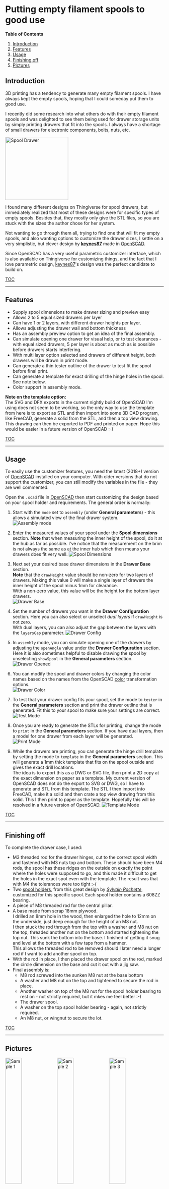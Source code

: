 Putting empty filament spools to good use
============================================

**Table of Contents**
1. [Introduction](#introduction)
2. [Features](#features)
3. [Usage](#usage)
4. [Finishing off](#finishing-off)
5. [Pictures](#pictures)

Introduction
------------
3D printing has a tendency to generate many empty filament spools. I have always
kept the empty spools, hoping that I could someday put them to good use.

I recently did some research into what others do with their empty filament
spools and was delighted to see them being used for drawer storage units by
simply printing drawers that fit into the spools. I always have a shortage of
small drawers for electronic components, bolts, nuts, etc.

<img alt="Spool Drawer " src="images/IMG_20180325_113002.jpg" height="200px" />

I found many different designs on Thingiverse for spool drawers, but immediately
realized that most of these designs were for specific types of empty spools.
Besides that, they mostly only give the STL files, so you are stuck with the
sizes the author chose for her system.

Not wanting to go through them all, trying to find one that will fit my empty
spools, and also wanting options to customize the drawer sizes, I settle on a
very simplistic, but clever design by **[keynes87]** made in [OpenSCAD].

Since OpenSCAD has a very useful parametric customizer interface, which is also
available on Thingiverse for customizing things, and the fact that I love
parametric design, [keynes87]'s design was the perfect candidate to build on.

[TOC]

----

Features
--------
* Supply spool dimensions to make drawer sizing and preview easy
* Allows 2 to 5 equal sized drawers per layer
* Can have 1 or 2 layers, with different drawer heights per layer.
* Allows adjusting the drawer wall and bottom thickness
* Has an assembly preview option to get an idea of the final assembly.
* Can simulate opening one drawer for visual help, or to test clearances -
  with equal sized drawers, 5 per layer is about as much as is possible
  before drawers starts interfering.
* With multi layer option selected and drawers of different height, both
  drawers will be drawn in print mode.
* Can generate a thin tester outline of the drawer to test fit the spool
  before final print.
* Can generate a template for exact drilling of the hinge holes in the
  spool. See note below.
* Color support in assembly mode.

**Note on the template option:**  
The SVG and DFX exports in the current nightly build of OpenSCAD I'm using
does not seem to be working, so the only way to use the template from here
is to export as STL and then import into some 3D CAD program, like FreeCAD,
generate a solid from the STL, and then a top view drawing. This drawing can
then be exported to PDF and printed on paper. Hope this would be easier in a
future version of OpenSCAD :-)

[TOC]

----

Usage
-----
To easily use the customizer features, you need the latest (2018+) version of
[OpenSCAD] installed on your computer. With older versions that do not support
the customizer, you can still modify the variables in the file - they are well
commented.

Open the `.scad` file in [OpenSCAD] then start customizing the design based on
your spool holder and requirements. The general order is normally:

1. Start with the `mode` set to `assembly` (under **General parameters**) - this
   allows a simulated view of the final drawer system.  
   ![Assembly mode][assymode]  

2. Enter the measured values of your spool under the **Spool dimensions**
   section. **Note** that when measuring the inner height of the spool, do it at
   the hub as far as possible. I've notice that the measurement on the brim is
   not always the same as at the inner hub which then means your drawers does
   fit very well.
   ![Spool Dimensions][spooldims]  

3. Next set your desired base drawer dimensions in the **Drawer Base** section.  
   **Note** that the `drawHeight` value should be non-zero for two layers of
   drawers. Making this value 0 will make a single layer of drawers the inner
   height of the spool minus 1mm for clearance.  
   With a non-zero value, this value will be the height for the bottom layer
   drawers.  
   ![Drawer Base][drawerbase]  

4. Set the number of drawers you want in the **Drawer Configuration** section.
   Here you can also select or unselect _dual layers_ if `drawHeight` is not
   zero.  
   With dual layers, you can also adjust the gap between the layers with the
   `layersGap` parameter.
   ![Drawer Config][drawerconf]  

5. In `assembly` mode, you can simulate opening one of the drawers by adjusting
   the `openAngle` value under the **Drawer Configuration** section. Here it is
   also sometimes helpful to disable drawing the spool by unselecting
   `showSpool` in the **General parameters** section.  
   ![Drawer Opened][draweropen]

6. You can modify the spool and drawer colors by changing the color names based
   on the names from the OpenSCAD [color] transformation options.  
   ![Drawer Color][drawercolor]  

7. To test that your drawer config fits your spool, set the mode to `tester` in
   the **General parameters** section and print the drawer outline that is
   generated. Fit this to your spool to make sure your settings are correct.  
   ![Test Mode][testmode]  

8. Once you are ready to generate the STLs for printing, change the mode to
   `print` in the **General parameters** section. If you have dual layers, then
   a model for one drawer from each layer will be generated.  
   ![Print Mode][printmode]  

9. While the drawers are printing, you can generate the hinge drill template by
   setting the mode to `template` in the **General parameters** section. This
   will generate a 1mm thick template that fits on the spool outside and gives
   the exact drill locations.  
   The idea is to export this as a DWG or SVG file, then print a 2D copy at the
   exact dimension on paper as a template. My current version of OpenSCAD does
   not do the export to SVG or DWG, so I have to generate and STL from this
   template. The STL I then import into FreeCAD, make it a solid and then crate
   a top view drawing from this solid. This I then print to paper as the
   template. Hopefully this will be resolved in a future version of OpenSCAD.
   ![Template Mode][templatemode]  

[TOC]

----

Finishing off
-------------
To complete the drawer case, I used:
  * M3 threaded rod for the drawer hinges, cut to the correct spool width and
    fastened with M3 nuts top and bottom. These should have been M4 rods, the
    spool has these ridges on the outside on exactly the point where the holes
    were supposed to go, and this made it difficult to get the holes in the
    exact spot even with the template. The result was that with M4 the
    tolerances were too tight :-(
  * Two [spool holders], from this great design by _[Sylvain Rochette]_,
    customized for this specific spool. Each spool holder contains a 608ZZ
    bearing.
  * A piece of M8 threaded rod for the central pillar.
  * A base made from scrap 18mm plywood.  
    I drilled an 8mm hole in the wood, then enlarged the hole to 12mm on the
    underside, just deep enough for the height of an M8 nut.  
    I then stuck the rod through from the top with a washer and M8 nut on the
    top, threaded another nut on the bottom and started tightening the top nut.
    This sunk the bottom into the base. I finished of getting it snug and level
    at the bottom with a few taps from a hammer.  
    This allows the threaded rod to be removed should I later need a longer rod
    if I want to add another spool on top.
  * With the rod in place, I then placed the drawer spool on the rod, marked the
    circle dimension on the base and cut it out with a jig saw.
  * Final assembly is:
    - M8 rod screwed into the sunken M8 nut at the base bottom
    - A washer and M8 nut on the top and tightened to secure the rod in place.
    - Another washer on top of the M8 nut for the spool holder bearing to rest
      on - not strictly required, but it mkes me feel better :-)
    - The drawer spool.
    - A washer on the top spool holder bearing - again, not strictly required.
    - An M8 nut, or wingnut to secure the lot.

[TOC]

----

Pictures
--------
<img alt="Sample 1" src="images/IMG_20180326_061526.jpg" width="32%" /> <img alt="Sample 2" src="images/IMG_20180326_061446.jpg" width="32%" /> <img alt="Sample 3" src="images/IMG_20180325_113042.jpg" width="32%" />
<img alt="Sample 4" src="images/IMG_20180325_113220.jpg" width="32%" /> <img alt="Sample 5" src="images/IMG_20180325_112945.jpg" width="32%" />

[TOC]

----

[TOC]: /#
<!-- External links -->
[keynes87]: https://www.thingiverse.com/keynes87
[OpenSCAD]: http://www.openscad.org/
[color]: https://en.wikibooks.org/wiki/OpenSCAD_User_Manual/Transformations#color
[spool holders]: https://www.thingiverse.com/thing:596838
[Sylvain Rochette]: https://www.thingiverse.com/labidus/about

<!-- Image links -->
[assymode]: images/AssemblyMode.png
[spooldims]: images/SpoolDims.png
[drawerbase]: images/DrawerBase.png
[drawerconf]: images/DrawerConf.png
[drawercolor]: images/DrawerColor.png
[draweropen]: images/DrawerAngel.png "Open Drawer. Also note drawerHeight is set and dual layer is off."
[testmode]: images/TesterMode.png
[printmode]: images/PrintMode.png "This is dual layers. Single layer will generate only one drawer."
[templatemode]: images/TemplateMode.png
